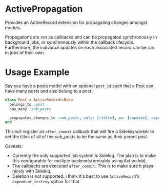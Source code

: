 # ActivePropagation

Provides an ActiveRecord extension for propagating changes amongst models. 

Propagations are ran as callbacks and can be propagated synchronously in background jobs, or synchronously within the callback lifecycle. Furthermore, the individual updates on each associated record can be ran in jobs of their own.

# Usage Example

Say you have a posts model with an optional `post_id` such that a Post can have many posts and also belong to a post:

```ruby
class Post < ActiveRecord::Base
  belongs_to :post
  has_many :sub_posts

  propagates_changes_to :sub_posts, only: [:title], on: [:update], async: true
end
```

This will register an `after_commit` callback that will fire a Sidekiq worker to set the titles of all of the sub_posts to be the same as their parent post.

Caveats:
- Currently the only supported job system is Sidekiq. The plan is to make this configurable for multiple backends(probably using ActiveJob).
- The callbacks are executed `after_commit`. This is to make sure it plays nicely with Sidekiq.
- Deletion is not supported. I think it's best to use `ActiveRecord`'s `dependent_destroy` option for that.
